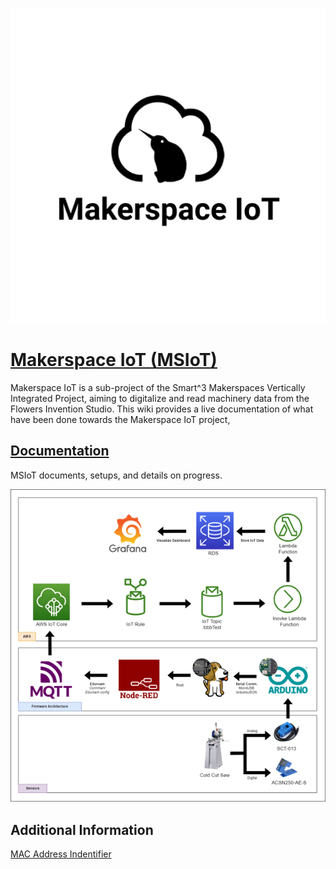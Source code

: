 ![Makerspace Iot Logo](images\msiot_logo.png)

# [Makerspace IoT (MSIoT)](https://github.com/GeorgiaTech-DDI/makerspace_iot/wiki)

Makerspace IoT is a sub-project of the Smart^3 Makerspaces Vertically Integrated Project, aiming to digitalize and read machinery data from the Flowers Invention Studio. This wiki provides a live documentation of what have been done towards the Makerspace IoT project, 

## [Documentation](https://github.com/GeorgiaTech-DDI/makerspace_iot/wiki)
MSIoT documents, setups, and details on progress.

![Data Flow for MSIoT](images/IoT-Data-Flowchart.png)

## Additional Information
[MAC Address Indentifier](https://randomnerdtutorials.com/get-change-esp32-esp8266-mac-address-arduino/)